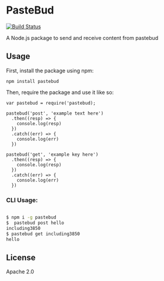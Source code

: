 # PasteBud

[![Build Status](https://travis-ci.org/faethonm/pastebud-npm.svg?branch=master)](https://travis-ci.org/faethonm/pastebud-npm)

A Node.js package to send and receive content from pastebud

## Usage

First, install the package using npm:

    npm install pastebud

Then, require the package and use it like so:

    var pastebud = require('pastebud);

    pastebud('post', 'example text here')
      .then((resp) => {
        console.log(resp)
      })
      .catch((err) => {
        console.log(err)
      })

    pastebud('get', 'example key here')
      .then((resp) => {
        console.log(resp)
      })
      .catch((err) => {
        console.log(err)
      })

### CLI Usage:

```bash

$ npm i -g pastebud
$  pastebud post hello
including3850
$ pastebud get including3850
hello

```

## License
Apache 2.0
